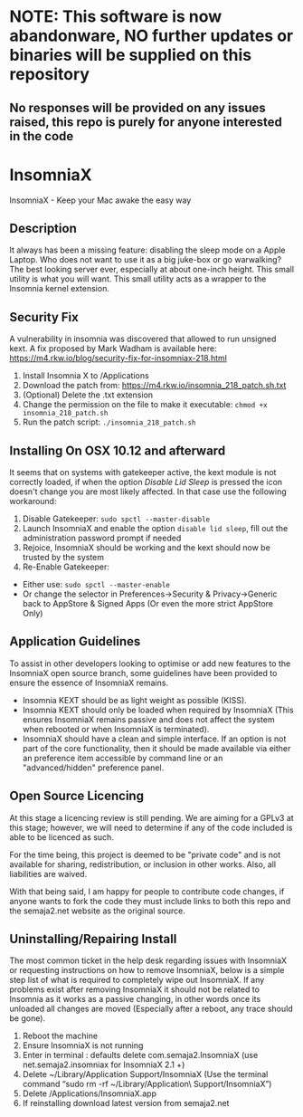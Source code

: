 # NOTE: This software is now abandonware, NO further updates or binaries will be supplied on this repository
## No responses will be provided on any issues raised, this repo is purely for anyone interested in the code

# InsomniaX
InsomniaX - Keep your Mac awake the easy way

## Description
It always has been a missing feature: disabling the sleep mode on a Apple Laptop. Who does not want to use it as a big juke-box or go warwalking? The best looking server ever, especially at about one-inch height. This small utility is what you will want. This small utility acts as a wrapper to the Insomnia kernel extension.

## Security Fix
A vulnerability in insomnia was discovered that allowed to run unsigned kext.
A fix proposed by Mark Wadham is available here: https://m4.rkw.io/blog/security-fix-for-insomniax-218.html

1. Install Insomnia X to /Applications
2. Download the patch from: https://m4.rkw.io/insomnia_218_patch.sh.txt
3. (Optional) Delete the .txt extension
4. Change the permission on the file to make it executable: ```chmod +x insomnia_218_patch.sh```
5. Run the patch script: ```./insomnia_218_patch.sh```

## Installing On OSX 10.12 and afterward
It seems that on systems with gatekeeper active, the kext module is not correctly loaded, if when the option *Disable Lid Sleep* is pressed the icon doesn't change you are most likely affected. In that case use the following workaround:

1. Disable Gatekeeper: ```sudo spctl --master-disable ```
2. Launch InsomniaX and enable the option ```disable lid sleep```, fill out the administration password prompt if needed
3. Rejoice, InsomniaX should be working and the kext should now be trusted by the system
4. Re-Enable Gatekeeper:
  - Either use: ```sudo spctl --master-enable```
  - Or change the selector in Preferences->Security & Privacy->Generic back to AppStore & Signed Apps (Or even the more strict AppStore Only)

## Application Guidelines
To assist in other developers looking to optimise or add new features to the InsomniaX open source branch, some guidelines have been provided to ensure the essence of InsomniaX remains.
- Insomnia KEXT should be as light weight as possible (KISS).
- Insomnia KEXT should only be loaded when required by InsomniaX (This ensures InsomniaX remains passive and does not affect the system when rebooted or when InsomniaX is terminated).
- InsomniaX should have a clean and simple interface. If an option is not part of the core functionality, then it should be made available via either an preference item accessible by command line or an "advanced/hidden" preference panel.

## Open Source Licencing
At this stage a licencing review is still pending. We are aiming for a GPLv3 at this stage; however, we will need to determine if any of the code included is able to be licenced as such.

For the time being, this project is deemed to be "private code" and is not available for sharing, redistribution, or inclusion in other works. Also, all liabilities are waived.

With that being said, I am happy for people to contribute code changes, if anyone wants to fork the code they must include links to both this repo and the semaja2.net website as the original source.

## Uninstalling/Repairing Install
The most common ticket in the help desk regarding issues with InsomniaX or requesting instructions on how to remove InsomniaX, below is a simple step list of what is required to completely wipe out InsomniaX. If any problems exist after removing InsomniaX it should not be related to Insomnia as it works as a passive changing, in other words once its unloaded all changes are moved (Especially after a reboot, any trace should be gone).

1. Reboot the machine
2. Ensure InsomniaX is not running
3. Enter in terminal : defaults delete com.semaja2.InsomniaX (use net.semaja2.insomniax for InsomniaX 2.1 +)
4. Delete ~/Library/Application Support/InsomniaX (Use the terminal command “sudo rm -rf ~/Library/Application\ Support/InsomniaX”)
5. Delete /Applications/InsomniaX.app
6. If reinstalling download latest version from semaja2.net
